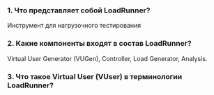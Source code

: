 ### 1. Что представляет собой LoadRunner?
Инструмент для нагрузочного тестирования
### 2. Какие компоненты входят в состав LoadRunner?
Virtual User Generator (VUGen), Controller, Load Generator, Analysis.
### 3. Что такое Virtual User (VUser) в терминологии LoadRunner?
